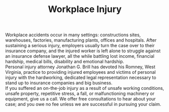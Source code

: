 ---
title: Workplace Injury
meta_description:
icon: user-injured
description: >
  You worked hard to build a life for your family, only to have it threatened by a workplace injury. Whether it's lost wages, mounting medical bills, or an uncertain future, we'll help you protect everything you've worked for and get back to providing for your people.
lead: Working Hard For Injured Workplace Accident Victims In West Virginia
body: >-
  Workplace accidents occur in many settings: constructions sites, warehouses, factories, manufacturing plants, offices and hospitals. After sustaining a serious injury, employers usually turn the case over to their insurance company, and the injured worker is left alone to struggle against an insurance defense lawyer, all the while battling lost income, financial hardship, medical bills, disability and emotional hardship.


  Personal injury attorney Jonathan G. Brill has devoted his Romney, West Virginia, practice to providing injured employees and victims of personal injury with the hardworking, dedicated legal representation necessary to stand up to insurance companies and big business.


  If you suffered an on-the-job injury as a result of unsafe working conditions, unsafe property, repetitive stress, a fall, or malfunctioning machinery or equipment, give us a call. We offer free consultations to hear about your case; and you owe no fee unless we are successful in pursuing your claim.
type: practice-areas
---